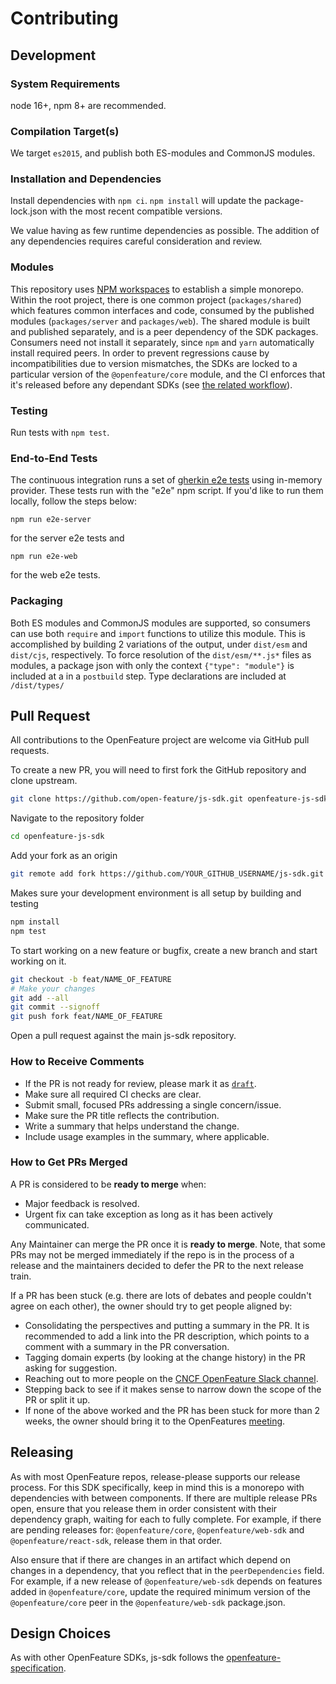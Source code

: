 # Contributing

## Development

### System Requirements

node 16+, npm 8+ are recommended.

### Compilation Target(s)

We target `es2015`, and publish both ES-modules and CommonJS modules.

### Installation and Dependencies

Install dependencies with `npm ci`. `npm install` will update the package-lock.json with the most recent compatible versions.

We value having as few runtime dependencies as possible. The addition of any dependencies requires careful consideration and review.

### Modules

This repository uses [NPM workspaces](https://docs.npmjs.com/cli/v9/using-npm/workspaces) to establish a simple monorepo.
Within the root project, there is one common project (`packages/shared`) which features common interfaces and code, consumed by the published modules (`packages/server` and `packages/web`).
The shared module is built and published separately, and is a peer dependency of the SDK packages.
Consumers need not install it separately, since `npm` and `yarn` automatically install required peers.
In order to prevent regressions cause by incompatibilities due to version mismatches, the SDKs are locked to a particular version of the `@openfeature/core` module, and the CI enforces that it's released before any dependant SDKs (see [the related workflow](./.github/workflows/audit-pending-releases.yml)).

### Testing

Run tests with `npm test`.

### End-to-End Tests

The continuous integration runs a set of [gherkin e2e tests](https://github.com/open-feature/test-harness/blob/main/features/evaluation.feature) using in-memory provider. These tests run with the "e2e" npm script. If you'd like to run them locally, follow the steps below:
```
npm run e2e-server
```
for the server e2e tests and
```
npm run e2e-web
```
for the web e2e tests.

### Packaging

Both ES modules and CommonJS modules are supported, so consumers can use both `require` and `import` functions to utilize this module. This is accomplished by building 2 variations of the output, under `dist/esm` and `dist/cjs`, respectively. To force resolution of the `dist/esm/**.js*` files as modules, a package json with only the context `{"type": "module"}` is included at a in a `postbuild` step. Type declarations are included at `/dist/types/`

## Pull Request

All contributions to the OpenFeature project are welcome via GitHub pull requests.

To create a new PR, you will need to first fork the GitHub repository and clone upstream.

```bash
git clone https://github.com/open-feature/js-sdk.git openfeature-js-sdk
```

Navigate to the repository folder

```bash
cd openfeature-js-sdk
```

Add your fork as an origin

```bash
git remote add fork https://github.com/YOUR_GITHUB_USERNAME/js-sdk.git
```

Makes sure your development environment is all setup by building and testing

```bash
npm install
npm test
```

To start working on a new feature or bugfix, create a new branch and start working on it.

```bash
git checkout -b feat/NAME_OF_FEATURE
# Make your changes
git add --all
git commit --signoff
git push fork feat/NAME_OF_FEATURE
```

Open a pull request against the main js-sdk repository.

### How to Receive Comments

- If the PR is not ready for review, please mark it as
  [`draft`](https://github.blog/2019-02-14-introducing-draft-pull-requests/).
- Make sure all required CI checks are clear.
- Submit small, focused PRs addressing a single concern/issue.
- Make sure the PR title reflects the contribution.
- Write a summary that helps understand the change.
- Include usage examples in the summary, where applicable.

### How to Get PRs Merged

A PR is considered to be **ready to merge** when:

- Major feedback is resolved.
- Urgent fix can take exception as long as it has been actively communicated.

Any Maintainer can merge the PR once it is **ready to merge**. Note, that some
PRs may not be merged immediately if the repo is in the process of a release and
the maintainers decided to defer the PR to the next release train.

If a PR has been stuck (e.g. there are lots of debates and people couldn't agree
on each other), the owner should try to get people aligned by:

- Consolidating the perspectives and putting a summary in the PR. It is
  recommended to add a link into the PR description, which points to a comment
  with a summary in the PR conversation.
- Tagging domain experts (by looking at the change history) in the PR asking
  for suggestion.
- Reaching out to more people on the [CNCF OpenFeature Slack channel](https://cloud-native.slack.com/archives/C0344AANLA1).
- Stepping back to see if it makes sense to narrow down the scope of the PR or
  split it up.
- If none of the above worked and the PR has been stuck for more than 2 weeks,
  the owner should bring it to the OpenFeatures [meeting](README.md#contributing).

## Releasing

As with most OpenFeature repos, release-please supports our release process.
For this SDK specifically, keep in mind this is a monorepo with dependencies with between components.
If there are multiple release PRs open, ensure that you release them in order consistent with their dependency graph, waiting for each to fully complete.
For example, if there are pending releases for: `@openfeature/core`, `@openfeature/web-sdk` and `@openfeature/react-sdk`, release them in that order.

Also ensure that if there are changes in an artifact which depend on changes in a dependency, that you reflect that in the `peerDependencies` field.
For example, if a new release of `@openfeature/web-sdk` depends on features added in `@openfeature/core`, update the required minimum version of the `@openfeature/core` peer in the `@openfeature/web-sdk` package.json.

## Design Choices

As with other OpenFeature SDKs, js-sdk follows the
[openfeature-specification](https://github.com/open-feature/spec).
